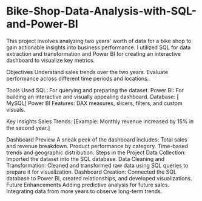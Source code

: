 # Bike-Shop-Data-Analysis-with-SQL-and-Power-BI
This project involves analyzing two years' worth of data for a bike shop to gain actionable insights into business performance. I utilized SQL for data extraction and transformation and Power BI for creating an interactive dashboard to visualize key metrics.


Objectives
Understand sales trends over the two years.
Evaluate performance across different time periods and locations.

Tools Used
SQL: For querying and preparing the dataset.
Power BI: For building an interactive and visually appealing dashboard.
Database: [ MySQL]
Power BI Features: DAX measures, slicers, filters, and custom visuals.

Key Insights
Sales Trends: [Example: Monthly revenue increased by 15% in the second year.]

Dashboard Preview
A sneak peek of the dashboard includes:
Total sales and revenue breakdown.
Product performance by category.
Time-based trends and geographic distribution.
Steps in the Project
Data Collection: Imported the dataset into the SQL database.
Data Cleaning and Transformation: Cleaned and transformed raw data using SQL queries to prepare it for visualization.
Dashboard Creation: Connected the SQL database to Power BI, created relationships, and developed visualizations.
Future Enhancements
Adding predictive analysis for future sales.
Integrating data from more years to observe long-term trends.


